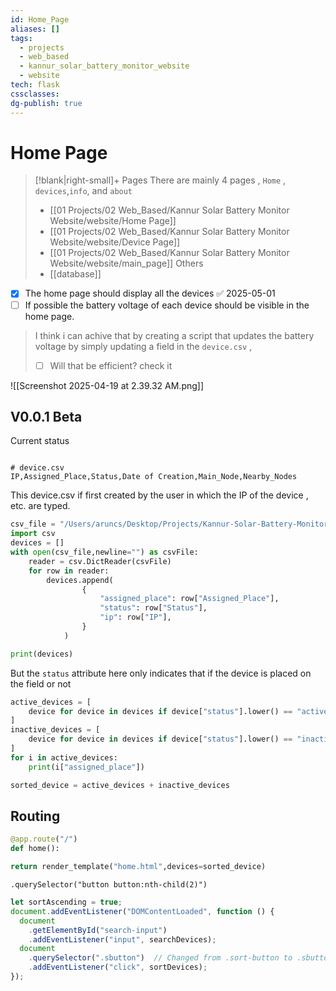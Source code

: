 ```yaml
---
id: Home_Page
aliases: []
tags:
  - projects
  - web_based
  - kannur_solar_battery_monitor_website
  - website
tech: flask
cssclasses: 
dg-publish: true
---
```

# Home Page
>[!blank|right-small]+ Pages 
>There are mainly 4 pages , `Home` , `devices`,`info`, and `about`
>- [[01 Projects/02 Web_Based/Kannur Solar Battery Monitor Website/website/Home Page]]
>- [[01 Projects/02 Web_Based/Kannur Solar Battery Monitor Website/website/Device Page]]
>- [[01 Projects/02 Web_Based/Kannur Solar Battery Monitor Website/website/main_page]]
>Others
>- [[database]]

- [x] The home page should display all the devices ✅ 2025-05-01
- [ ] If possible the battery voltage of each device should be visible in the home page.
> I think i can achive that by creating a script that updates the battery voltage by simply updating a field in the `device.csv` ,
> - [ ] Will that be efficient? check it 

![[Screenshot 2025-04-19 at 2.39.32 AM.png]]
## V0.0.1 Beta
Current status

```

# device.csv
IP,Assigned_Place,Status,Date of Creation,Main_Node,Nearby_Nodes

```

This device.csv if first created by the user in which the IP of the device , etc. are typed. 

```python
csv_file = "/Users/aruncs/Desktop/Projects/Kannur-Solar-Battery-Monitoring-System-Website/devices.csv"
import csv
devices = [] 
with open(csv_file,newline="") as csvFile:
	reader = csv.DictReader(csvFile)
	for row in reader:
		devices.append(
	            {
	                "assigned_place": row["Assigned_Place"],
	                "status": row["Status"],
	                "ip": row["IP"],
	            }
	        )

```

```python
print(devices)

```

But the `status` attribute here only indicates that if the device is placed on the field or not 

```python
active_devices = [
    device for device in devices if device["status"].lower() == "active"
]
inactive_devices = [
    device for device in devices if device["status"].lower() == "inactive"
]
for i in active_devices:
    print(i["assigned_place"])

```

```python
sorted_device = active_devices + inactive_devices

```

## Routing

```python
@app.route("/")
def home():

return render_template("home.html",devices=sorted_device)

```

    .querySelector("button button:nth-child(2)")

```js
let sortAscending = true;
document.addEventListener("DOMContentLoaded", function () {
  document
    .getElementById("search-input")
    .addEventListener("input", searchDevices);
  document
    .querySelector(".sbutton")  // Changed from .sort-button to .sbutton to match HTML
    .addEventListener("click", sortDevices);
});

```
